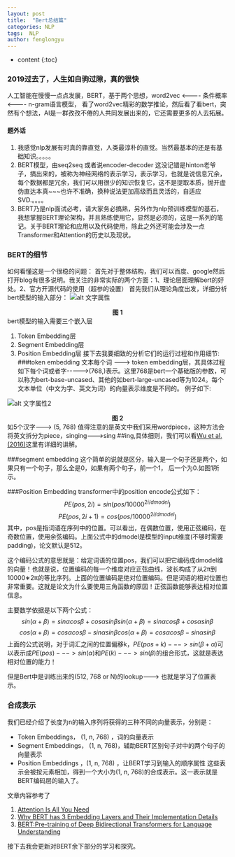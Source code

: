 ```yaml
---
layout: post
title:  "Bert总结篇"
categories: NLP
tags:  NLP
author: fenglongyu
---
```


* content
{:toc}

### 2019过去了，人生如白驹过隙，真的很快

 人工智能在慢慢一点点发展，BERT，基于两个思想，word2vec <---- 条件概率 <---- n-gram语言模型， 看了word2vec精彩的数学推论，然后看了看bert，突然有个想法，AI是一群孜孜不倦的人共同发展出来的，它还需要更多的人去拓展。
#### 题外话
 1. 我感觉nlp发展有时真的靠直觉，人类最淳朴的直觉。当然最基本的还是有基础知识。。。。。
 2. BERT模型，由seq2seq 或者说encoder-decoder 这没记错是hinton老爷子，搞出来的，被称为神经网络的表示学习，表示学习，也就是说信息冗余，每个数据都是冗余，我们可以用很少的知识恢复它，这不是提取本质，抛开虚伪直达本真~~~也许不准确，换种说法更加高级而且灵活的，自适应SVD.。。。。
 3. BERT乃是nlp面试必考，请大家务必搞熟，另外作为nlp预训练模型的基石，我想掌握BERT理论架构，并且熟练使用它，显然是必须的，这是一系列的笔记。关于BERT理论和应用以及代码使用，除此之外还可能会涉及一点Transformer和Attention的历史以及现状。 









### BERT的细节
如何看懂这是一个很稳的问题：
首先对于整体结构，我们可以百度、google然后打开blog有很多说明。我关注的非常实际的两个方面：1、理论层面理解bert的好处。2、官方开源代码的使用（超参的设置）
首先我们从理论角度出发，详细分析bert模型的输入部分：
![alt 文字属性](https://s3-ap-south-1.amazonaws.com/av-blog-media/wp-content/uploads/2019/09/bert_emnedding.png)
                        <center>**图 1**</center>
bert模型的输入需要三个嵌入层

1. Token Embedding层
2. Segment Embedding层
3. Position Embedding层
接下去我要细致的分析它们的运行过程和作用细节:
###token embedding 
文本每个词 ---> token embedding层，其具体过程如下每个词或者字----->(768,)表示。这里768是bert一个基础版的参数，可以称为bert-base-uncased、其他的如bert-large-uncased等为1024。每个文本单位（中文为字、英文为词）的向量表示维度是不同的。
例子如下:

![alt 文字属性2](https://thumbnail0.baidupcs.com/thumbnail/72537c9ecn8566c40f27a46f983e338c?fid=221327382-250528-455884105595335&time=1578934800&rt=sh&sign=FDTAER-DCb740ccc5511e5e8fedcff06b081203-ckY7XJTUyMTQYLpnlWNUj0q%2B%2B6Y%3D&expires=8h&chkv=0&chkbd=0&chkpc=&dp-logid=302995822538476589&dp-callid=0&size=c710_u400&quality=100&vuk=-&ft=video)
            <center>**图 2**</center>
如5个汉字---> (5, 768)
值得注意的是英文中我们采用wordpiece，这种方法会将英文拆分为piece，singing--->sing  ##ing,具体细则，我们可以看[Wu et al. (2016)](https://arxiv.org/pdf/1609.08144.pdf)这里有详细的讲解。

###segment embedding
这个简单的说就是区分，输入是一个句子还是两个，如果只有一个句子，那么全是0，如果有两个句子，前一个1， 后一个为0.如图1所示。

###Position Embedding
transformer中的position encode公式如下：
$$PE(pos,2i)=sin(pos/10000^{2i/dmodel})$$
$$PE(pos,2i+1)=cos(pos/10000^{2i/dmodel})$$
其中，pos是指词语在序列中的位置。可以看出，在偶数位置，使用正弦编码，在奇数位置，使用余弦编码。上面公式中的dmodel是模型的input维度(不够时需要padding)，论文默认是512。

这个编码公式的意思就是：给定词语的位置pos，我们可以把它编码成dmodel维的向量！也就是说，位置编码的每一个维度对应正弦曲线，波长构成了从2π到10000∗2π的等比序列。上面的位置编码是绝对位置编码。但是词语的相对位置也非常重要。这就是论文为什么要使用三角函数的原因！正弦函数能够表达相对位置信息。

主要数学依据是以下两个公式：
$$sin(α+β)=sinαcosβ+cosαsinβsin(α+β)=sinαcosβ+cosαsinβ$$
$$cos(α+β)=cosαcosβ−sinαsinβcos(α+β)=cosαcosβ−sinαsinβ$$
上面的公式说明，对于词汇之间的位置偏移k，$PE(pos+k)--->sin(\beta+\alpha)$可以表示成$PE(pos)--->sin(\alpha)$和$PE(k)--->sin(\beta)$的组合形式，这就是表达相对位置的能力！

但是Bert中是训练出来的(512, 768 or N)的lookup---> 也就是学习了位置表示。
### 合成表示
 我们已经介绍了长度为n的输入序列将获得的三种不同的向量表示，分别是：

- Token Embeddings， (1, n, 768) ，词的向量表示
- Segment Embeddings， (1, n, 768)，辅助BERT区别句子对中的两个句子的向量表示
- Position Embeddings ，(1, n, 768) ，让BERT学习到输入的顺序属性
​ 这些表示会被按元素相加，得到一个大小为(1, n, 768)的合成表示。这一表示就是BERT编码层的输入了。


文章内容参考了
1. [Attention Is All You Need](https://arxiv.org/abs/1706.03762)
2. [Why BERT has 3 Embedding Layers and Their Implementation Details](https://mc.ai/why-bert-has-3-embedding-layers-and-their-implementation-details/)
3. [BERT:Pre-training of Deep Bidirectional Transformers for Language Understanding](https://arxiv.org/abs/1810.04805)

接下去我会更新对BERT余下部分的学习和探究。


